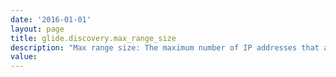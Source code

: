 ```yaml
---
date: '2016-01-01'
layout: page
title: glide.discovery.max_range_size
description: "Max range size: The maximum number of IP addresses that a Discovery schedule can scan. If a schedule exceeds the default number of 100,000 IP addresses, the schedule does not run. "
value:  
---
```

